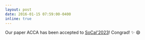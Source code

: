 ```yaml
---
layout: post
date: 2016-01-15 07:59:00-0400
inline: true
---
```


<!-- inline announcement with Markdown emoji 
                        :sparkles: :smile: -->
Our paper ACCA has been accepted to [SoCal'2023](https://www.ucr.edu/about-ucr)! Congrad! :sparkles: :smile:
